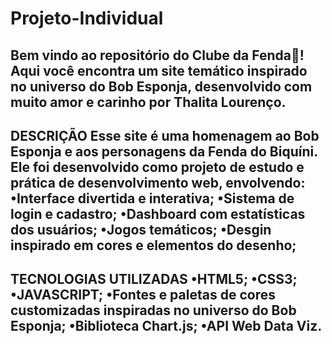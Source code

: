 # Projeto-Individual

Bem vindo ao repositório do Clube da Fenda🍍!
Aqui você encontra um site temático inspirado no universo do Bob Esponja, desenvolvido com muito amor e carinho por Thalita Lourenço.
-------------------------------------------------------------------------------------------------------------------------------------------------------------------
DESCRIÇÃO
Esse site é uma homenagem ao Bob Esponja e aos personagens da Fenda do Biquíni. Ele foi desenvolvido como projeto de estudo e prática de desenvolvimento web, envolvendo:
•Interface divertida e interativa;
•Sistema de login e cadastro;
•Dashboard com estatísticas dos usuários;
•Jogos temáticos;
•Desgin inspirado em cores e elementos do desenho;
-------------------------------------------------------------------------------------------------------------------------------------------------------------------
TECNOLOGIAS UTILIZADAS
•HTML5;
•CSS3;
•JAVASCRIPT;
•Fontes e paletas de cores customizadas inspiradas no universo do Bob Esponja;
•Biblioteca Chart.js;
•API Web Data Viz.
-------------------------------------------------------------------------------------------------------------------------------------------------------------------
